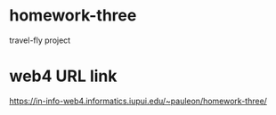 # homework-three
 travel-fly project

# web4 URL link

https://in-info-web4.informatics.iupui.edu/~pauleon/homework-three/